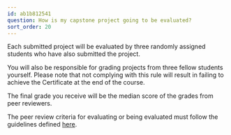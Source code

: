 ```yaml
---
id: ab1b812541
question: How is my capstone project going to be evaluated?
sort_order: 20
---
```


Each submitted project will be evaluated by three randomly assigned students who have also submitted the project.

You will also be responsible for grading projects from three fellow students yourself. Please note that not complying with this rule will result in failing to achieve the Certificate at the end of the course.

The final grade you receive will be the median score of the grades from peer reviewers.

The peer review criteria for evaluating or being evaluated must follow the guidelines defined [here](https://github.com/DataTalksClub/data-engineering-zoomcamp/tree/main/week_7_project#peer-review-criteria).